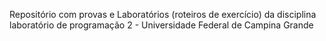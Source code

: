 Repositório com provas e Laboratórios (roteiros de exercício) da disciplina laboratório de programação 2 - Universidade Federal de Campina Grande
